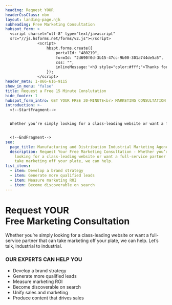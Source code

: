 ```yaml
---
heading: Request YOUR
headerCssClass: nbm
layout: landing-page.njk
subheading: Free Marketing Consultation
hubspot_form: >
  <script charset="utf-8" type="text/javascript"
  src="//js.hsforms.net/forms/v2.js"></script>
              <script>
                  hbspt.forms.create({
                      portalId: "480219",
                      formId: "2d690f0d-3b15-47cc-9b00-301a744de5a5",
                      css: "",
                      inlineMessage:'<h3 style="color:#fff;">Thanks for reaching out!</h3> Someone will respond as soon as possible, usually within an hour on business days. Or call us immediately at  1 (888) 616-9115.'
                  });
              </script>
header_meta: 1-866-616-9115
show_in_menu: "false"
title: Request a Free 15 Minute Conslutation
hide_footer: 1
hubspot_form_intro: GET YOUR FREE 30-MINUTE<br> MARKETING CONSULTATION
introduction: >-
  <!--StartFragment-->


  Whether you’re simply looking for a class-leading website or want a full-service partner that can take marketing off your plate, we can help. Let’s talk, industrial to industrial.


  <!--EndFragment-->
seo:
  page_title: Manufacturing and Distribution Industrial Marketing Agency
  description: Request Your Free Marketing Consultation - Whether you’re simply
    looking for a class-leading website or want a full-service partner that can
    take marketing off your plate, we can help.
list_items:
  - item: Develop a brand strategy
  - item: Generate more qualified leads
  - item: Measure marketing ROI
  - item: Become discoverable on search
---
```

<h1 class="free-consult-title">Request YOUR<br><span class="accent">Free Marketing Consultation</span></h1>
Whether you’re simply looking for a class-leading website or want a full-service partner that can take marketing off your plate, we can help. Let’s talk, industrial to industrial.

### OUR EXPERTS CAN HELP YOU

- Develop a brand strategy
- Generate more qualified leads
- Measure marketing ROI
- Become discoverable on search
- Unify sales and marketing
- Produce content that drives sales
